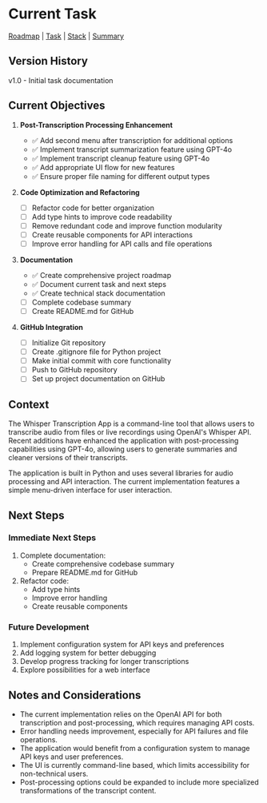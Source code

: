 # Current Task

[Roadmap](projectRoadmap.md) | [Task](currentTask.md) | [Stack](techStack.md) | [Summary](codebaseSummary.md)

## Version History
v1.0 - Initial task documentation

## Current Objectives

1. **Post-Transcription Processing Enhancement**
   - ✅ Add second menu after transcription for additional options
   - ✅ Implement transcript summarization feature using GPT-4o
   - ✅ Implement transcript cleanup feature using GPT-4o
   - ✅ Add appropriate UI flow for new features
   - ✅ Ensure proper file naming for different output types

2. **Code Optimization and Refactoring**
   - [ ] Refactor code for better organization
   - [ ] Add type hints to improve code readability
   - [ ] Remove redundant code and improve function modularity
   - [ ] Create reusable components for API interactions
   - [ ] Improve error handling for API calls and file operations

3. **Documentation**
   - ✅ Create comprehensive project roadmap
   - ✅ Document current task and next steps
   - ✅ Create technical stack documentation
   - [ ] Complete codebase summary
   - [ ] Create README.md for GitHub

4. **GitHub Integration**
   - [ ] Initialize Git repository
   - [ ] Create .gitignore file for Python project
   - [ ] Make initial commit with core functionality
   - [ ] Push to GitHub repository
   - [ ] Set up project documentation on GitHub

## Context

The Whisper Transcription App is a command-line tool that allows users to transcribe audio from files or live recordings using OpenAI's Whisper API. Recent additions have enhanced the application with post-processing capabilities using GPT-4o, allowing users to generate summaries and cleaner versions of their transcripts.

The application is built in Python and uses several libraries for audio processing and API interaction. The current implementation features a simple menu-driven interface for user interaction.

## Next Steps

### Immediate Next Steps
1. Complete documentation:
   - Create comprehensive codebase summary
   - Prepare README.md for GitHub
2. Refactor code:
   - Add type hints
   - Improve error handling
   - Create reusable components

### Future Development
1. Implement configuration system for API keys and preferences
2. Add logging system for better debugging
3. Develop progress tracking for longer transcriptions
4. Explore possibilities for a web interface

## Notes and Considerations

- The current implementation relies on the OpenAI API for both transcription and post-processing, which requires managing API costs.
- Error handling needs improvement, especially for API failures and file operations.
- The application would benefit from a configuration system to manage API keys and user preferences.
- The UI is currently command-line based, which limits accessibility for non-technical users.
- Post-processing options could be expanded to include more specialized transformations of the transcript content. 